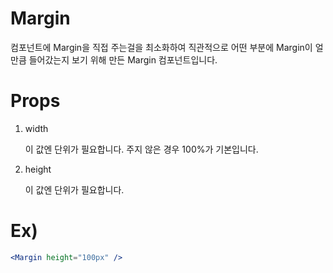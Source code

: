 # Margin

컴포넌트에 Margin을 직접 주는걸을 최소화하여 직관적으로 어떤 부분에 Margin이 얼만큼 들어갔는지 보기 위해 만든 Margin 컴포넌트입니다.

# Props

1. width

   이 값엔 단위가 필요합니다. 주지 않은 경우 100%가 기본입니다.

2. height

   이 값엔 단위가 필요합니다.

# Ex)

```jsx
<Margin height="100px" />
```
